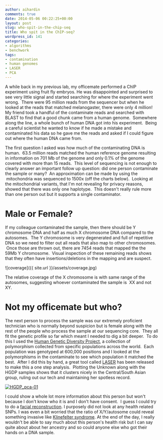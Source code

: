```yaml
---
author: aihardin
comments: true
date: 2014-05-06 00:22:25+00:00
layout: post
slug: who-spit-in-the-chip-seq
title: Who spit in the ChIP-seq?
wordpress_id: 141
categories:
- algorithms
- benchwork
tags:
- contamination
- human genomes
- LASER
- PCA
---
```


A while back in my previous lab, my officemate performed a ChIP experiment using fruit fly embryos. He was disappointed and surprised to see very little signal and started searching for where the experiment went wrong.  There were 95 million reads from the sequencer but when he looked at the reads that matched melanogaster, there were only 4 million! My friend took a handful of the contaminate reads and searched with BLAST to find that a good chunk came from a human genome.  Somewhere along the line, a whole bunch of human DNA got into his experiment.  Being a careful scientist he wanted to know if he made a mistake and contaminated his data so he gave me the reads and asked if I could figure out where the human DNA came from.

The first question I asked was how much of the contaminating DNA is human.  63.5 million reads matched the human reference genome resulting in information on 701 Mb of the genome and only 0.1% of the genome covered with more than 15 reads.  This level of sequencing is not enough to clearly answer an important follow up question: did one person contaminate the sample or many?  An approximation can be made by using the  mitochondria was sequenced to 1500x (off the charts below).  Looking at the mitochondrial variants, that I'm not revealing for privacy reasons, showed that there was only one haplotype.  This doesn't really rule more than one person out but it supports a single contaminator.


# Male or Female?


If my colleague contaminated the sample, then there should be Y chromosome DNA and half as much X chromosome DNA compared to the autosomes.  The Y chromosome is very degenerated and full of repetitive DNA so we need to filter out all reads that also map to other chromosomes.  Once those are thrown out, there are 7454 reads that mapped the the 59Mb Y chromosome.  Visual inspection of these remaining reads shows that they often have insertions/deletions in the mapping and are suspect.

![coverage]({{ site.url }}/assets/coverage.jpg)

The relative coverage of the X chromosome is with same range of the autosomes, suggesting whoever contaminated the sample is  XX and not XY.


# Not my officemate but who?


The next person to process the sample was our extremely proficient technician who is normally beyond suspicion but is female along with the rest of the people who process the sample at our sequencing core.  They all fit the genetic profile so far which meant I needed to dig a bit deeper.  To do this I used the [Human Genetic Diversity Project](http://www.hagsc.org/hgdp/), a collection of polymorphism collected from specific populations across the world.  Each population was genotyped at 600,000 positions and I looked at the polymorphisms in the contaminate to see which population it matched the best.  After I did this by hand, a great tool called [LASER](http://genome.sph.umich.edu/wiki/LASER) has been released to make this a one step analysis.  Plotting the Unknown along with the HGDP samples shows that it clusters nicely in the Central/South Asian group, ruling out our tech and maintaining her spotless record.

[![HGDP_pca-01](http://www.haplotypewriter.com/blog/wp-content/uploads/2014/05/HGDP_pca-01.png)](http://www.haplotypewriter.com/blog/wp-content/uploads/2014/05/HGDP_pca-01.png)



I could show a whole lot more information about this person but won't because I don't know who it is and I don't have consent.  I guess I could try to do a [facial reconstruction](http://strangervisions.com/). I purposely did not look at any health related SNPs. I was even a bit worried that the ratio of X/Y/autosome could reveal something invasive like [Klinefelter syndrome](http://en.wikipedia.org/wiki/Klinefelter_syndrome). At the end of the day, I really wouldn't be able to say much about this person's health risk but I can say quite about about her ancestry and so could anyone else who got their hands on a DNA sample.
